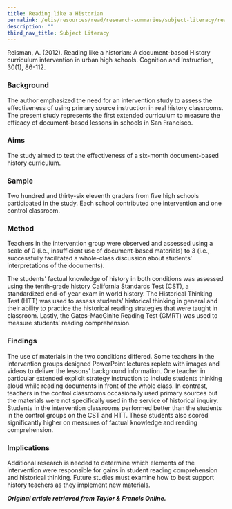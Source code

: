 ```yaml
---
title: Reading like a Historian
permalink: /elis/resources/read/research-summaries/subject-literacy/reading-like-a-historian/
description: ""
third_nav_title: Subject Literacy
---
```

Reisman, A. (2012). Reading like a historian: A document-based History curriculum intervention in urban high schools. Cognition and Instruction, 30(1), 86-112.

### Background

The author emphasized the need for an intervention study to assess the effectiveness of using primary source instruction in real history classrooms. The present study represents the first extended curriculum to measure the efficacy of document-based lessons in schools in San Francisco.

### Aims

The study aimed to test the effectiveness of a six-month document-based history curriculum.

### Sample

Two hundred and thirty-six eleventh graders from five high schools participated in the study. Each school contributed one intervention and one control classroom.

### Method

Teachers in the intervention group were observed and assessed using a scale of 0 (i.e., insufficient use of document-based materials) to 3 (i.e., successfully facilitated a whole-class discussion about students’ interpretations of the documents).

The students’ factual knowledge of history in both conditions was assessed using the tenth-grade history California Standards Test (CST), a standardized end-of-year exam in world history. The Historical Thinking Test (HTT) was used to assess students’ historical thinking in general and their ability to practice the historical reading strategies that were taught in classroom. Lastly, the Gates-MacGinite Reading Test (GMRT) was used to measure students’ reading comprehension.

### Findings

The use of materials in the two conditions differed. Some teachers in the intervention groups designed PowerPoint lectures replete with images and videos to deliver the lessons’ background information. One teacher in particular extended explicit strategy instruction to include students thinking aloud while reading documents in front of the whole class. In contrast, teachers in the control classrooms occasionally used primary sources but the materials were not specifically used in the service of historical inquiry. Students in the intervention classrooms performed better than the students in the control groups on the CST and HTT. These students also scored significantly higher on measures of factual knowledge and reading comprehension.

### Implications

Additional research is needed to determine which elements of the intervention were responsible for gains in student reading comprehension and historical thinking. Future studies must examine how to best support history teachers as they implement new materials.

_**Original article retrieved from Taylor & Francis Online.**_  

